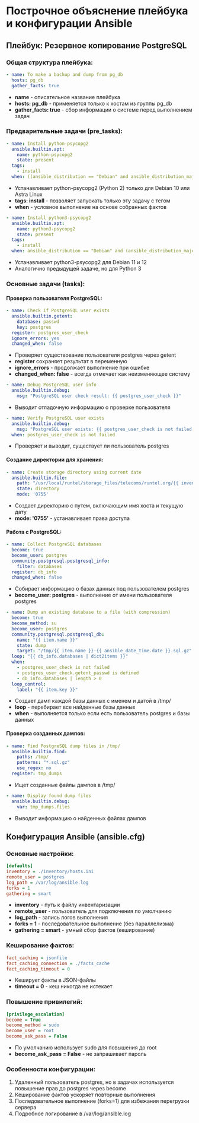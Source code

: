 # Построчное объяснение плейбука и конфигурации Ansible

## Плейбук: Резервное копирование PostgreSQL

### Общая структура плейбука:
```yaml
- name: To make a backup and dump from pg_db
  hosts: pg_db
  gather_facts: true
```
- **name** - описательное название плейбука
- **hosts: pg_db** - применяется только к хостам из группы pg_db
- **gather_facts: true** - сбор информации о системе перед выполнением задач

### Предварительные задачи (pre_tasks):
```yaml
- name: Install python-psycopg2
  ansible.builtin.apt:
    name: python-psycopg2
    state: present
  tags:
    - install
  when: ((ansible_distribution == "Debian" and ansible_distribution_major_version == "10") or ansible_distribution == "Astra Linux")
```
- Устанавливает python-psycopg2 (Python 2) только для Debian 10 или Astra Linux
- **tags: install** - позволяет запускать только эту задачу с тегом
- **when** - условное выполнение на основе собранных фактов

```yaml
- name: Install python3-psycopg2
  ansible.builtin.apt:
    name: python3-psycopg2
    state: present
  tags:
    - install
  when: ansible_distribution == "Debian" and (ansible_distribution_major_version == "11" or ansible_distribution_major_version == "12")
```
- Устанавливает python3-psycopg2 для Debian 11 и 12
- Аналогично предыдущей задаче, но для Python 3

### Основные задачи (tasks):

#### Проверка пользователя PostgreSQL:
```yaml
- name: Check if PostgreSQL user exists
  ansible.builtin.getent:
    database: passwd
    key: postgres
  register: postgres_user_check
  ignore_errors: yes
  changed_when: false
```
- Проверяет существование пользователя postgres через getent
- **register** сохраняет результат в переменную
- **ignore_errors** - продолжает выполнение при ошибке
- **changed_when: false** - всегда отмечает как неизменяющее систему

```yaml
- name: Debug PostgreSQL user info
  ansible.builtin.debug:
    msg: "PostgreSQL user check result: {{ postgres_user_check }}"
```
- Выводит отладочную информацию о проверке пользователя

```yaml
- name: Verify PostgreSQL user exists
  ansible.builtin.debug:
    msg: "PostgreSQL user exists: {{ postgres_user_check is not failed and postgres_user_check.getent_passwd is defined }}"
  when: postgres_user_check is not failed
```
- Проверяет и выводит, существует ли пользователь postgres

#### Создание директории для хранения:
```yaml
- name: Create storage directory using current date
  ansible.builtin.file:
    path: "/usr/local/runtel/storage_files/telecoms/runtel.org/{{ inventory_hostname }}/{{ ansible_date_time.date }}"
    state: directory
    mode: '0755'
```
- Создает директорию с путем, включающим имя хоста и текущую дату
- **mode: '0755'** - устанавливает права доступа

#### Работа с PostgreSQL:
```yaml
- name: Collect PostgreSQL databases
  become: true
  become_user: postgres
  community.postgresql.postgresql_info:
    filter: databases
  register: db_info
  changed_when: false
```
- Собирает информацию о базах данных под пользователем postgres
- **become_user: postgres** - выполнение от имени пользователя postgres

```yaml
- name: Dump an existing database to a file (with compression)
  become: true
  become_method: su
  become_user: postgres
  community.postgresql.postgresql_db:
    name: "{{ item.name }}"
    state: dump
    target: "/tmp/{{ item.name }}-{{ ansible_date_time.date }}.sql.gz"
  loop: "{{ db_info.databases | dict2items }}"
  when: 
    - postgres_user_check is not failed
    - postgres_user_check.getent_passwd is defined
    - db_info.databases | length > 0
  loop_control:
    label: "{{ item.key }}"
```
- Создает дамп каждой базы данных с именем и датой в /tmp/
- **loop** - перебирает все найденные базы данных
- **when** - выполняется только если есть пользователь postgres и базы данных

#### Проверка созданных дампов:
```yaml
- name: Find PostgreSQL dump files in /tmp/
  ansible.builtin.find:
    paths: /tmp/
    patterns: "*.sql.gz"
    use_regex: no
  register: tmp_dumps
```
- Ищет созданные файлы дампов в /tmp/

```yaml
- name: Display found dump files
  ansible.builtin.debug:
    var: tmp_dumps.files
```
- Выводит информацию о найденных файлах дампов

## Конфигурация Ansible (ansible.cfg)

### Основные настройки:
```ini
[defaults]
inventory = ./inventory/hosts.ini
remote_user = postgres
log_path = /var/log/ansible.log
forks = 1
gathering = smart
```
- **inventory** - путь к файлу инвентаризации
- **remote_user** - пользователь для подключения по умолчанию
- **log_path** - запись логов выполнения
- **forks = 1** - последовательное выполнение (без параллелизма)
- **gathering = smart** - умный сбор фактов (кеширование)

### Кеширование фактов:
```ini
fact_caching = jsonfile
fact_caching_connection = ./facts_cache
fact_caching_timeout = 0
```
- Кеширует факты в JSON-файлы
- **timeout = 0** - кеш никогда не истекает

### Повышение привилегий:
```ini
[privilege_escalation]
become = True
become_method = sudo
become_user = root
become_ask_pass = False
```
- По умолчанию использует sudo для повышения до root
- **become_ask_pass = False** - не запрашивает пароль

### Особенности конфигурации:
1. Удаленный пользователь postgres, но в задачах используется повышение прав до postgres через become
2. Кеширование фактов ускоряет повторные выполнения
3. Последовательное выполнение (forks=1) для избежания перегрузки сервера
4. Подробное логирование в /var/log/ansible.log



